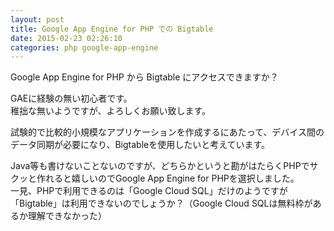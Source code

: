 ```yaml
---
layout: post
title: Google App Engine for PHP での Bigtable
date: 2015-02-23 02:26:10
categories: php google-app-engine
---
```

<!-- {% raw %} -->
<p>Google App Engine for PHP から Bigtable にアクセスできますか？</p>

<p>GAEに経験の無い初心者です。<br>
稚拙な無いようですが、よろしくお願い致します。</p>

<p>試験的で比較的小規模なアプリケーションを作成するにあたって、デバイス間のデータ同期が必要になり、Bigtableを使用したいと考えています。</p>

<p>Java等も書けないことないのですが、どちらかというと勘がはたらくPHPでサクッと作れると嬉しいのでGoogle App Engine for PHPを選択しました。<br>
一見、PHPで利用できるのは「Google Cloud SQL」だけのようですが「Bigtable」は利用できないのでしょうか？（Google Cloud SQLは無料枠があるか理解できなかった）</p>
<!-- {% endraw %} -->
